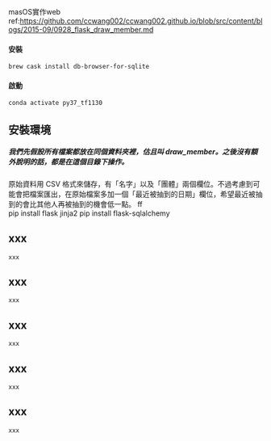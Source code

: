 masOS實作web  
    ref:https://github.com/ccwang002/ccwang002.github.io/blob/src/content/blogs/2015-09/0928_flask_draw_member.md
    
    
#### 安裝  
    brew cask install db-browser-for-sqlite
  
#### 啟動  
    conda activate py37_tf1130
    
## 安裝環境  
##### 我們先假設所有檔案都放在同個資料夾裡，估且叫 draw_member。之後沒有額外說明的話，都是在這個目錄下操作。

原始資料用 CSV 格式來儲存，有「名字」以及「團體」兩個欄位。不過考慮到可能會把檔案匯出，在原始檔案多加一個「最近被抽到的日期」欄位，希望最近被抽到的會比其他人再被抽到的機會低一點。
    ff  
    pip install flask jinja2
    pip install flask-sqlalchemy
    
## xxx
    xxx
    
## xxx
    xxx
    
## xxx
    xxx

## xxx
    xxx
    
## xxx
    xxx
